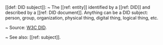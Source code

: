 [[def: DID subject]]:
~ The [[ref: entity]] identified by a [[ref: DID]] and described by a [[ref: DID document]]. Anything can be a DID subject: person, group, organization, physical thing, digital thing, logical thing, etc.

~ Source: [W3C DID](https://www.w3.org/TR/did-core/#dfn-did-subjects).

~ See also: [[ref: subject]].


